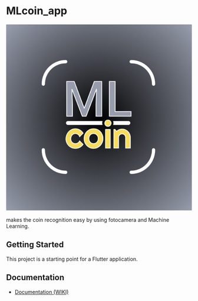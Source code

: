 # MLcoin_app

![mlcoin-icon](./media/logo.jpg "MLCoin Icon")

makes the coin recognition easy by using fotocamera and Machine Learning.

## Getting Started

This project is a starting point for a Flutter application.

## Documentation

- [Documentation (WIKI)](https://github.com/MLcoinTeam/MLCoin/wiki)  
